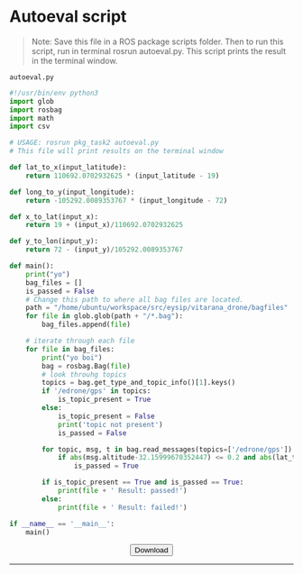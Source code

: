 # Autoeval script

> Note: Save this file in a ROS package scripts folder. Then to run this script, run in terminal rosrun autoeval.py. This script prints the result in the terminal window.

`autoeval.py`

```python
#!/usr/bin/env python3
import glob
import rosbag
import math
import csv

# USAGE: rosrun pkg_task2 autoeval.py
# This file will print results on the terminal window

def lat_to_x(input_latitude):
    return 110692.0702932625 * (input_latitude - 19)

def long_to_y(input_longitude):
    return -105292.0089353767 * (input_longitude - 72)

def x_to_lat(input_x):
    return 19 + (input_x)/110692.0702932625

def y_to_lon(input_y):
    return 72 - (input_y)/105292.0089353767

def main():
	print("yo")
	bag_files = []
	is_passed = False
	# Change this path to where all bag files are located.
	path = "/home/ubuntu/workspace/src/eysip/vitarana_drone/bagfiles"
	for file in glob.glob(path + "/*.bag"):
		bag_files.append(file)

	# iterate through each file
	for file in bag_files:
		print("yo boi")
		bag = rosbag.Bag(file)
		# look throuhg topics
		topics = bag.get_type_and_topic_info()[1].keys()
		if '/edrone/gps' in topics:
			is_topic_present = True
		else:
			is_topic_present = False
			print('topic not present')
			is_passed = False

		for topic, msg, t in bag.read_messages(topics=['/edrone/gps']):
			if abs(msg.altitude-32.15999670352447) <= 0.2 and abs(lat_to_x(msg.latitude)-lat_to_x(18.999981931836018)) <= 0.2 and abs(long_to_y(msg.longitude)-long_to_y(71.99983191056211)) <= 0.2:
				is_passed = True

		if is_topic_present == True and is_passed == True:
			print(file + ' Result: passed!')
		else:
			print(file + ' Result: failed!')

if __name__ == '__main__':
	main()
```

<center><a href="tasks/task_vd/autoeval.py" download><button>Download</button></a></center>

<hr>